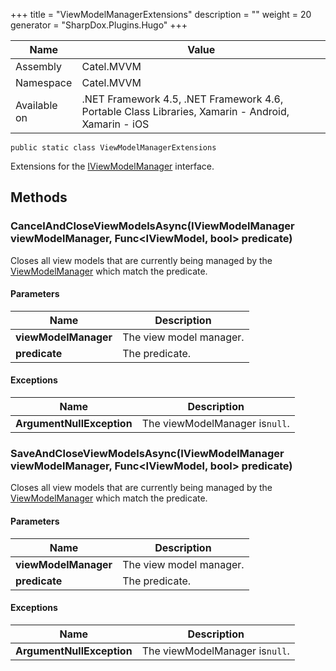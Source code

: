 

+++
title = "ViewModelManagerExtensions" 
description = ""
weight = 20
generator = "SharpDox.Plugins.Hugo"
+++

Name|Value
---|---
Assembly|Catel.MVVM
Namespace|Catel.MVVM
Available on|.NET Framework 4.5, .NET Framework 4.6, Portable Class Libraries, Xamarin - Android, Xamarin - iOS

```
public static class ViewModelManagerExtensions
```

Extensions for the [IViewModelManager](#) interface.

## Methods

### CancelAndCloseViewModelsAsync(IViewModelManager viewModelManager, Func<IViewModel, bool> predicate)

Closes all view models that are currently being managed by the [ViewModelManager](#) which match the predicate.

#### Parameters

Name|Description
---|---
**viewModelManager**|The view model manager.
**predicate**|The predicate.

#### Exceptions

Name|Description
---|---
**ArgumentNullException**|The viewModelManager is`null`.

### SaveAndCloseViewModelsAsync(IViewModelManager viewModelManager, Func<IViewModel, bool> predicate)

Closes all view models that are currently being managed by the [ViewModelManager](#) which match the predicate.

#### Parameters

Name|Description
---|---
**viewModelManager**|The view model manager.
**predicate**|The predicate.

#### Exceptions

Name|Description
---|---
**ArgumentNullException**|The viewModelManager is`null`.

